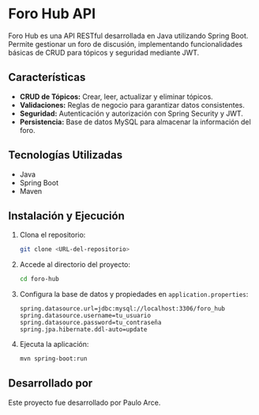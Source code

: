 # Foro Hub API

Foro Hub es una API RESTful desarrollada en Java utilizando Spring Boot. Permite gestionar un foro de discusión, implementando funcionalidades básicas de CRUD para tópicos y seguridad mediante JWT.

## Características

- **CRUD de Tópicos:** Crear, leer, actualizar y eliminar tópicos.
- **Validaciones:** Reglas de negocio para garantizar datos consistentes.
- **Seguridad:** Autenticación y autorización con Spring Security y JWT.
- **Persistencia:** Base de datos MySQL para almacenar la información del foro.

## Tecnologías Utilizadas

- Java
- Spring Boot
- Maven

## Instalación y Ejecución

1. Clona el repositorio:
   ```bash
   git clone <URL-del-repositorio>
   ```

2. Accede al directorio del proyecto:
   ```bash
   cd foro-hub
   ```

3. Configura la base de datos y propiedades en `application.properties`:
   ```properties
   spring.datasource.url=jdbc:mysql://localhost:3306/foro_hub
   spring.datasource.username=tu_usuario
   spring.datasource.password=tu_contraseña
   spring.jpa.hibernate.ddl-auto=update
   ```

4. Ejecuta la aplicación:
   ```bash
   mvn spring-boot:run
   ```

## Desarrollado por

Este proyecto fue desarrollado por Paulo Arce.
